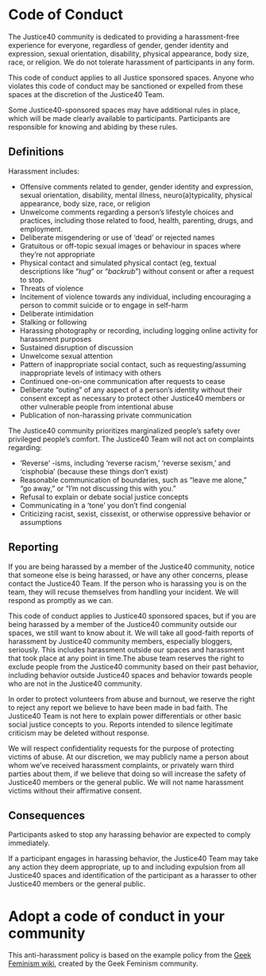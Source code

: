# Code of Conduct

The Justice40 community is dedicated to providing a harassment-free experience for everyone, regardless of gender, gender identity and expression, sexual orientation, disability, physical appearance, body size, race, or religion. We do not tolerate harassment of participants in any form.

This code of conduct applies to all Justice sponsored spaces. Anyone who violates this code of conduct may be sanctioned or expelled from these spaces at the discretion of the Justice40 Team.

Some Justice40-sponsored spaces may have additional rules in place, which will be made clearly available to participants. Participants are responsible for knowing and abiding by these rules.

## Definitions

Harassment includes:

- Offensive comments related to gender, gender identity and expression, sexual orientation, disability, mental illness, neuro(a)typicality, physical appearance, body size, race, or religion
- Unwelcome comments regarding a person’s lifestyle choices and practices, including those related to food, health, parenting, drugs, and employment.
- Deliberate misgendering or use of ‘dead’ or rejected names
- Gratuitous or off-topic sexual images or behaviour in spaces where they’re not appropriate
- Physical contact and simulated physical contact (eg, textual descriptions like “_hug_” or “_backrub_”) without consent or after a request to stop.
- Threats of violence
- Incitement of violence towards any individual, including encouraging a person to commit suicide or to engage in self-harm
- Deliberate intimidation
- Stalking or following
- Harassing photography or recording, including logging online activity for harassment purposes
- Sustained disruption of discussion
- Unwelcome sexual attention
- Pattern of inappropriate social contact, such as requesting/assuming inappropriate levels of intimacy with others
- Continued one-on-one communication after requests to cease
- Deliberate “outing” of any aspect of a person’s identity without their consent except as necessary to protect other Justice40 members or other vulnerable people from intentional abuse
- Publication of non-harassing private communication

The Justice40 community prioritizes marginalized people’s safety over privileged people’s comfort. The Justice40 Team will not act on complaints regarding:

- ‘Reverse’ -isms, including ‘reverse racism,’ ‘reverse sexism,’ and ‘cisphobia’ (because these things don’t exist)
- Reasonable communication of boundaries, such as “leave me alone,” “go away,” or “I’m not discussing this with you.”
- Refusal to explain or debate social justice concepts
- Communicating in a ‘tone’ you don’t find congenial
- Criticizing racist, sexist, cissexist, or otherwise oppressive behavior or assumptions

## Reporting

If you are being harassed by a member of the Justice40 community, notice that someone else is being harassed, or have any other concerns, please contact the Justice40 Team. If the person who is harassing you is on the team, they will recuse themselves from handling your incident. We will respond as promptly as we can.

This code of conduct applies to Justice40 sponsored spaces, but if you are being harassed by a member of the Justice40 community outside our spaces, we still want to know about it. We will take all good-faith reports of harassment by Justice40 community members, especially bloggers, seriously. This includes harassment outside our spaces and harassment that took place at any point in time.The abuse team reserves the right to exclude people from the Justice40 community based on their past behavior, including behavior outside Justice40 spaces and behavior towards people who are not in the Justice40 community.

In order to protect volunteers from abuse and burnout, we reserve the right to reject any report we believe to have been made in bad faith. The Justice40 Team is not here to explain power differentials or other basic social justice concepts to you. Reports intended to silence legitimate criticism may be deleted without response.

We will respect confidentiality requests for the purpose of protecting victims of abuse. At our discretion, we may publicly name a person about whom we’ve received harassment complaints, or privately warn third parties about them, if we believe that doing so will increase the safety of Justice40 members or the general public. We will not name harassment victims without their affirmative consent.

## Consequences

Participants asked to stop any harassing behavior are expected to comply immediately.

If a participant engages in harassing behavior, the Justice40 Team may take any action they deem appropriate, up to and including expulsion from all Justice40 spaces and identification of the participant as a harasser to other Justice40 members or the general public.

# Adopt a code of conduct in your community

This anti-harassment policy is based on the example policy from the [Geek Feminism wiki](https://geekfeminism.wikia.org/wiki/Community_anti-harassment), created by the Geek Feminism community.
